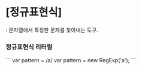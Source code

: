 # [정규표현식]
: 문자열에서 특정한 문자를 찾아내는 도구.

<h3>정규표현식 리터럴</h3>
```
var pattern = /a/
var pattern = new RegExp('a');
```

